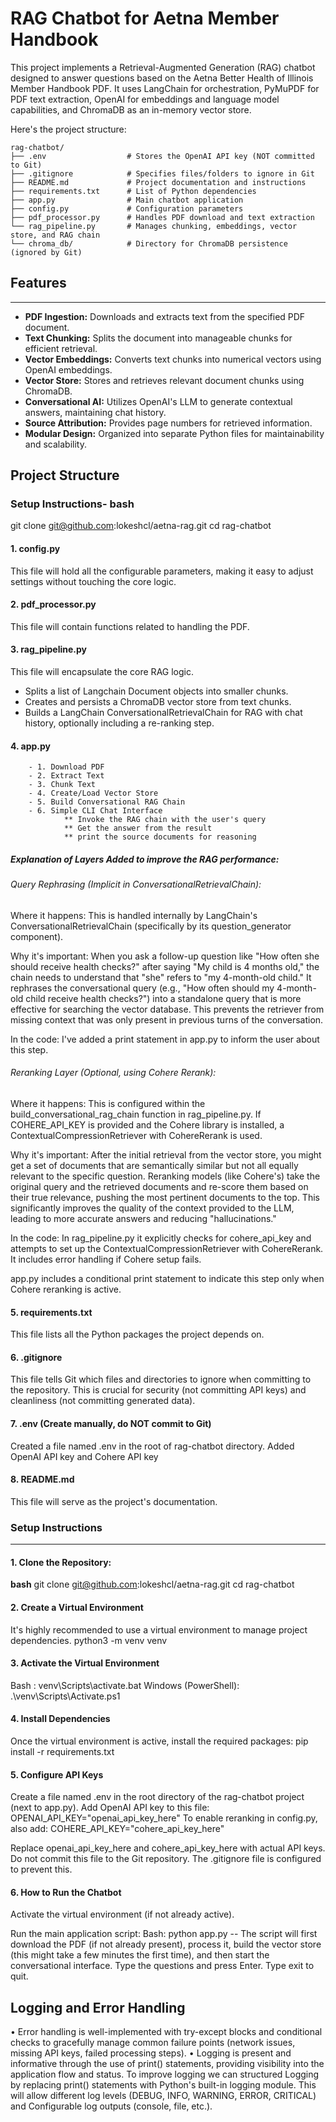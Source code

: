 # RAG Chatbot for Aetna Member Handbook

This project implements a Retrieval-Augmented Generation (RAG) chatbot designed to answer questions based on the Aetna Better Health of Illinois Member Handbook PDF. It uses LangChain for orchestration, PyMuPDF for PDF text extraction, OpenAI for embeddings and language model capabilities, and ChromaDB as an in-memory vector store.

Here's the project structure:
```
rag-chatbot/
├── .env                  # Stores the OpenAI API key (NOT committed to Git)
├── .gitignore            # Specifies files/folders to ignore in Git
├── README.md             # Project documentation and instructions
├── requirements.txt      # List of Python dependencies
├── app.py                # Main chatbot application
├── config.py             # Configuration parameters
├── pdf_processor.py      # Handles PDF download and text extraction
└── rag_pipeline.py       # Manages chunking, embeddings, vector store, and RAG chain
└── chroma_db/            # Directory for ChromaDB persistence (ignored by Git) 
```

## Features
------------
* **PDF Ingestion:** Downloads and extracts text from the specified PDF document.
* **Text Chunking:** Splits the document into manageable chunks for efficient retrieval.
* **Vector Embeddings:** Converts text chunks into numerical vectors using OpenAI embeddings.
* **Vector Store:** Stores and retrieves relevant document chunks using ChromaDB.
* **Conversational AI:** Utilizes OpenAI's LLM to generate contextual answers, maintaining chat history.
* **Source Attribution:** Provides page numbers for retrieved information.
* **Modular Design:** Organized into separate Python files for maintainability and scalability.

## Project Structure

### Setup Instructions- bash
git clone git@github.com:lokeshcl/aetna-rag.git
cd rag-chatbot

#### 1. config.py
This file will hold all the configurable parameters, making it easy to adjust settings without touching the core logic.

#### 2. pdf_processor.py
This file will contain functions related to handling the PDF.

#### 3. rag_pipeline.py
This file will encapsulate the core RAG logic.
-    Splits a list of Langchain Document objects into smaller chunks.
-    Creates and persists a ChromaDB vector store from text chunks. 
-    Builds a LangChain ConversationalRetrievalChain for RAG with chat history, optionally including a re-ranking step.

#### 4. app.py
```This will be the main application file.
    - 1. Download PDF 
    - 2. Extract Text 
    - 3. Chunk Text 
    - 4. Create/Load Vector Store 
    - 5. Build Conversational RAG Chain 
    - 6. Simple CLI Chat Interface 
            ** Invoke the RAG chain with the user's query
            ** Get the answer from the result
            ** print the source documents for reasoning
```

##### Explanation of Layers Added to improve the RAG performance:
###### Query Rephrasing (Implicit in ConversationalRetrievalChain):
Where it happens: This is handled internally by LangChain's ConversationalRetrievalChain (specifically by its question_generator component).

Why it's important: When you ask a follow-up question like "How often she should receive health checks?" after saying "My child is 4 months old," the chain needs to understand that "she" refers to "my 4-month-old child." It rephrases the conversational query (e.g., "How often should my 4-month-old child receive health checks?") into a standalone query that is more effective for searching the vector database. This prevents the retriever from missing context that was only present in previous turns of the conversation.

In the code: I've added a print statement in app.py to inform the user about this step.

###### Reranking Layer (Optional, using Cohere Rerank):
Where it happens: This is configured within the build_conversational_rag_chain function in rag_pipeline.py. If COHERE_API_KEY is provided and the Cohere library is installed, a ContextualCompressionRetriever with CohereRerank is used.

Why it's important: After the initial retrieval from the vector store, you might get a set of documents that are semantically similar but not all equally relevant to the specific question. Reranking models (like Cohere's) take the original query and the retrieved documents and re-score them based on their true relevance, pushing the most pertinent documents to the top. This significantly improves the quality of the context provided to the LLM, leading to more accurate answers and reducing "hallucinations."

In the code:
In rag_pipeline.py it explicitly checks for cohere_api_key and attempts to set up the ContextualCompressionRetriever with CohereRerank. It includes error handling if Cohere setup fails.

app.py includes a conditional print statement to indicate this step only when Cohere reranking is active.

#### 5. requirements.txt
This file lists all the Python packages the project depends on.

#### 6. .gitignore
This file tells Git which files and directories to ignore when committing to the repository. This is crucial for security (not committing API keys) and cleanliness (not committing generated data).

#### 7. .env (Create manually, do NOT commit to Git)
Created a file named .env in the root of rag-chatbot directory.
Added  OpenAI API key and Cohere API key

#### 8. README.md
This file will serve as the project's documentation.

### Setup Instructions
----------------------
#### 1. Clone the Repository:
**bash**
    git clone git@github.com:lokeshcl/aetna-rag.git
    cd rag-chatbot

#### 2. Create a Virtual Environment
It's highly recommended to use a virtual environment to manage project dependencies.
python3 -m venv venv

#### 3. Activate the Virtual Environment
Bash : venv\Scripts\activate.bat
Windows (PowerShell): .\venv\Scripts\Activate.ps1

#### 4. Install Dependencies
Once the virtual environment is active, install the required packages:
pip install -r requirements.txt

#### 5. Configure API Keys
Create a file named .env in the root directory of the rag-chatbot project (next to app.py). Add  OpenAI API key to this file:
OPENAI_API_KEY="openai_api_key_here"
To enable reranking in config.py, also add:
COHERE_API_KEY="cohere_api_key_here"

Replace openai_api_key_here and cohere_api_key_here with actual API keys. Do not commit this file to the Git repository. 
The .gitignore file is configured to prevent this.

#### 6. How to Run the Chatbot
Activate the virtual environment (if not already active).

Run the main application script:
Bash: python app.py
-- The script will first download the PDF (if not already present), process it, build the vector store (this might take a few minutes the first time), and then start the conversational interface. Type the questions and press Enter. Type exit to quit.

## Logging and Error Handling
•	Error handling is well-implemented with try-except blocks and conditional checks to gracefully manage common failure points (network issues, missing API keys, failed processing steps).
•	Logging is present and informative through the use of print() statements, providing visibility into the application flow and status. To improve logging we can structured Logging by replacing print() statements with Python's built-in logging module. This will allow different log levels (DEBUG, INFO, WARNING, ERROR, CRITICAL) and Configurable log outputs (console, file, etc.).
